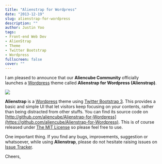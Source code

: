 ```yaml
---
title: "Alienstrap for Wordpress"
date: "2013-12-19"
slug: alienstrap-for-wordpress
description: ""
author: Justin Yoo
tags:
- Front-end Web Dev
- AlienStrap
- Theme
- Twitter Bootstrap
- Wordpress
fullscreen: false
cover: ""
---
```


I am pleased to announce that our **Aliencube Community** officially launches a [Wordpress](http://wordpress.org) theme called **Alienstrap for Wordpress (Alienstrap)**.

![](https://sa0blogs.blob.core.windows.net/aliencube/2013/12/alienstrap-300x262.png)

**Alienstrap** is a [Wordpress](http://wordpress.org) theme using [Twitter Bootstrap 3](http://getbootstrap.com). This provides a basic and simple UI that let visitors keep focusing on your contents, rather than being distracted from other stuffs. You can find its source code on [http://github.com/aliencube/Alienstrap-for-Wordpress](https://github.com/aliencube/Alienstrap-for-Wordpress). This is of course released under [The MIT License](https://github.com/aliencube/Alienstrap-for-Wordpress/blob/master/LICENSE) so please feel free to use.

One important thing. If you find any bugs, improvements, suggestion or whatsoever, while using **Alienstrap**, please do not hesitate raising issues on [Issue Tracker](https://github.com/aliencube/Alienstrap-for-Wordpress/issues).

Cheers,
